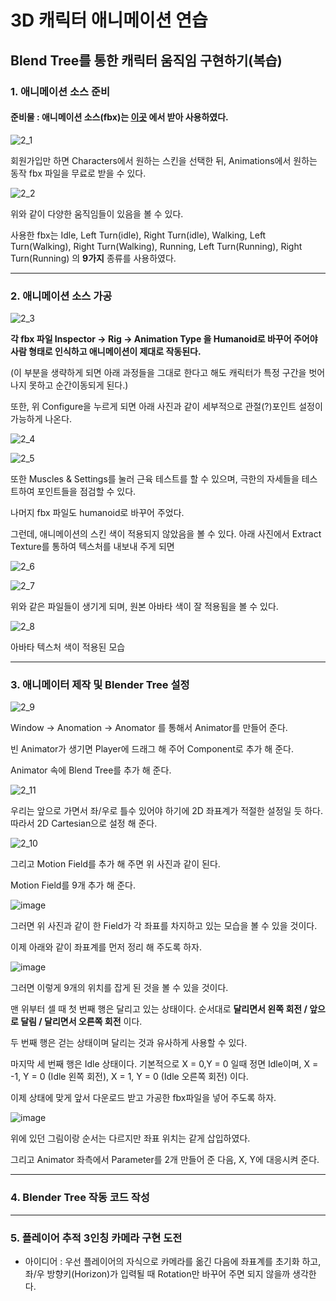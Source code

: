 # 3D 캐릭터 애니메이션 연습


## Blend Tree를 통한 캐릭터 움직임 구현하기(복습)


### 1. 애니메이션 소스 준비

#### 준비물 : 애니메이션 소스(fbx)는 [이곳](https://www.mixamo.com/#/) 에서 받아 사용하였다.

![2_1](https://user-images.githubusercontent.com/66288087/182062799-7f475d63-752b-43d4-a30d-ad0ad9cf6ff6.JPG)

회원가입만 하면 Characters에서 원하는 스킨을 선택한 뒤, Animations에서 원하는 동작 fbx 파일을 무료로 받을 수 있다.

![2_2](https://user-images.githubusercontent.com/66288087/182063069-dd8d36d7-89a7-4b68-9650-2c29cd0f4b99.JPG)

위와 같이 다양한 움직임들이 있음을 볼 수 있다.

사용한 fbx는 Idle, Left Turn(idle), Right Turn(idle), Walking, Left Turn(Walking), Right Turn(Walking), Running, Left Turn(Running), Right Turn(Running) 의 **9가지** 종류를 사용하였다.

<hr>

### 2. 애니메이션 소스 가공

![2_3](https://user-images.githubusercontent.com/66288087/182063585-55eca7e0-d8a8-431c-a818-dfb52d210706.JPG)

**각 fbx 파일 Inspector → Rig → Animation Type 을 Humanoid로 바꾸어 주어야 사람 형태로 인식하고 애니메이션이 제대로 작동된다.**

(이 부분을 생략하게 되면 아래 과정들을 그대로 한다고 해도 캐릭터가 특정 구간을 벗어나지 못하고 순간이동되게 된다.)

또한, 위 Configure을 누르게 되면 아래 사진과 같이 세부적으로 관절(?)포인트 설정이 가능하게 나온다.

![2_4](https://user-images.githubusercontent.com/66288087/182066834-8e123b69-1050-4771-a2b6-1069ab94ff1d.JPG)

![2_5](https://user-images.githubusercontent.com/66288087/182069830-8e13d941-bd5f-45a5-8408-8ad75ff893a1.JPG)

또한 Muscles & Settings를 눌러 근육 테스트를 할 수 있으며, 극한의 자세들을 테스트하여 포인트들을 점검할 수 있다. 

나머지 fbx 파일도 humanoid로 바꾸어 주었다.

그런데, 애니메이션의 스킨 색이 적용되지 않았음을 볼 수 있다. 아래 사진에서 Extract Texture를 통하여 텍스처를 내보내 주게 되면

![2_6](https://user-images.githubusercontent.com/66288087/182079910-690665f5-d1a0-45e2-b854-393d8482de78.JPG)

![2_7](https://user-images.githubusercontent.com/66288087/182083240-69f65672-9667-4054-b32b-e398f6ab62c2.JPG)

위와 같은 파일들이 생기게 되며, 원본 아바타 색이 잘 적용됨을 볼 수 있다.

![2_8](https://user-images.githubusercontent.com/66288087/182084139-afb6b63b-3c8a-4e99-a222-a195f0edbc73.JPG)

아바타 텍스처 색이 적용된 모습

<hr>

### 3. 애니메이터 제작 및 Blender Tree 설정

![2_9](https://user-images.githubusercontent.com/66288087/182095755-b2835882-2c5c-4d76-8c8b-46e8160f1251.jpg)

Window → Anomation → Anomator 를 통해서 Animator를 만들어 준다.

빈 Animator가 생기면 Player에 드래그 해 주어 Component로 추가 해 준다.

Animator 속에 Blend Tree를 추가 해 준다.

![2_11](https://user-images.githubusercontent.com/66288087/182098689-01bed1f0-dba0-4e93-881b-925c396a5c82.jpg)

우리는 앞으로 가면서 좌/우로 틀수 있어야 하기에 2D 좌표계가 적절한 설정일 듯 하다. 따라서 2D Cartesian으로 설정 해 준다.

![2_10](https://user-images.githubusercontent.com/66288087/182099074-296140b9-4eb5-422c-a7d0-99ea3d02a789.JPG)

그리고 Motion Field를 추가 해 주면 위 사진과 같이 된다.

Motion Field를 9개 추가 해 준다.

![image](https://user-images.githubusercontent.com/66288087/182099200-11707d30-d380-453d-b52d-a8e717f698ba.png)

그러면 위 사진과 같이 한 Field가 각 좌표를 차지하고 있는 모습을 볼 수 있을 것이다.

이제 아래와 같이 좌표계를 먼저 정리 해 주도록 하자.

![image](https://user-images.githubusercontent.com/66288087/182099481-00df213a-3b57-4a36-aaeb-4dbfd8adbc12.png)

그러면 이렇게 9개의 위치를 잡게 된 것을 볼 수 있을 것이다.

맨 위부터 셀 때 첫 번째 행은 달리고 있는 상태이다. 순서대로 **달리면서 왼쪽 회전 / 앞으로 달림 / 달리면서 오른쪽 회전** 이다.

두 번째 행은 걷는 상태이며 달리는 것과 유사하게 사용할 수 있다.

마지막 세 번째 행은 Idle 상태이다. 기본적으로 X = 0,Y = 0 일때 정면 Idle이며, X = -1, Y = 0 (Idle 왼쪽 회전), X = 1, Y = 0 (Idle 오른쪽 회전) 이다.

이제 상태에 맞게 앞서 다운로드 받고 가공한 fbx파일을 넣어 주도록 하자.

![image](https://user-images.githubusercontent.com/66288087/182100004-3b58cae3-aed9-449d-8e3f-8c23ae03d9ee.png)

위에 있던 그림이랑 순서는 다르지만 좌표 위치는 같게 삽입하였다.

그리고 Animator 좌측에서 Parameter를 2개 만들어 준 다음, X, Y에 대응시켜 준다.




<hr>

### 4. Blender Tree 작동 코드 작성



<hr>


### 5. 플레이어 추적 3인칭 카메라 구현 도전

- 아이디어 : 우선 플레이어의 자식으로 카메라를 옮긴 다음에 좌표계를 초기화 하고, 좌/우 방향키(Horizon)가 입력될 때 Rotation만 바꾸어 주면 되지 않을까 생각한다.

